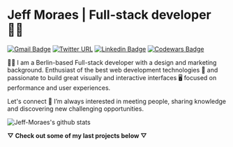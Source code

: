 # Jeff Moraes | Full-stack developer :man_technologist:

[![Gmail Badge](https://img.shields.io/badge/-jeff.dev.moraes@gmail.com-282A36?style=flat-square&logo=Gmail&logoColor=red&link=mailto:jeff.dev.moraes@gmail.com)](mailto:jeff.dev.moraes@gmail.com) [![Twitter URL](https://img.shields.io/badge/-@Jeff_de_Moraes-282A36?style=flat-square&logo=twitter&logoColor=red&url=https%3A%2F%2Ftwitter.com%2FJeff_de_Moraes)](https://twitter.com/Jeff_de_Moraes) [![Linkedin Badge](https://img.shields.io/badge/-Jeff_Moraes-282A36?style=flat-square&logo=Linkedin&logoColor=red&link=https://www.linkedin.com/in/jeff-moraes/)](https://www.linkedin.com/in/jeff-moraes/) [![Codewars Badge](https://www.codewars.com/users/JeffMoraes/badges/micro?style=flat-square&url=https://www.codewars.com/users/JeffMoraes)](https://www.codewars.com/users/JeffMoraes)

🙋‍♂️ I am a Berlin-based Full-stack developer with a design and marketing background.
Enthusiast of the best web development technologies 🚀 and passionate to build great
visually and interactive interfaces 🖥 focused on performance and user experiences.

Let's connect 💬 I’m always interested in meeting people, sharing knowledge
and discovering new challenging opportunities.

![Jeff-Moraes's github stats](https://github-readme-stats.vercel.app/api?username=Jeff-Moraes&show_icons=true&theme=dracula)

**▽ Check out some of my last projects below ▽**
